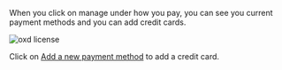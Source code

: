 When you click on manage under how you pay, you can see you current payment 
methods and you can add credit cards.

![oxd license](../../img/license/payments/ccs.png)

Click on [Add a new payment method](../add/index.md) to add a credit card.
